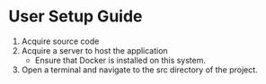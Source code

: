 # User Setup Guide

1. Acquire source code
2. Acquire a server to host the application
   - Ensure that Docker is installed on this system.
3. Open a terminal and navigate to the src directory of the project.

